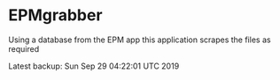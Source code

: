 # EPMgrabber
Using a database from the EPM app this application scrapes the files as required


Latest backup: Sun Sep 29 04:22:01 UTC 2019
